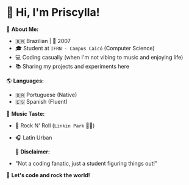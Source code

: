 # 👋 Hi, I'm Priscylla! 

📌 **About Me:**
- 🇧🇷 Brazilian | 🎂 2007
- 🎓 Student at `IFRN - Campus Caicó` (Computer Science)
- 💻 Coding casually (when I'm not vibing to music and enjoying life)
- 📚 Sharing my projects and experiments here

🌎 **Languages:**
- 🇧🇷 Portuguese (Native) 
- 🇪🇸 Spanish (Fluent)

🎵 **Music Taste:** 
- 🎸 Rock N' Roll (`Linkin Park` 💙🔥) 
- 🎧 Latin Urban

  📢 **Disclaimer:**  
- "Not a coding fanatic, just a student figuring things out!"

🚀 **Let's code and rock the world!** 
